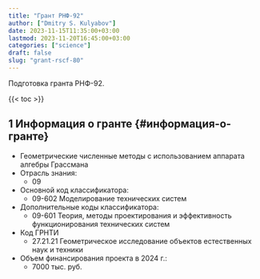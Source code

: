 ```yaml
---
title: "Грант РНФ-92"
author: ["Dmitry S. Kulyabov"]
date: 2023-11-15T11:35:00+03:00
lastmod: 2023-11-20T16:45:00+03:00
categories: ["science"]
draft: false
slug: "grant-rscf-80"
---
```


Подготовка гранта РНФ-92.

<!--more-->

{{< toc >}}


## <span class="section-num">1</span> Информация о гранте {#информация-о-гранте}

-   Геометрические численные методы с использованием аппарата алгебры Грассмана
-   Отрасль знания:
    -   09
-   Основной код классификатора:
    -   09-602 Моделирование технических систем
-   Дополнительные коды классификатора:
    -   09-601 Теория, методы проектирования и эффективность функционирования технических систем
-   Код ГРНТИ
    -   27.21.21 Геометрическое исследование объектов естественных наук и техники
-   Объем финансирования проекта в 2024 г.:
    -   7000 тыс. руб.
